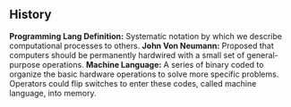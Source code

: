## History
**Programming Lang Definition:** Systematic notation by which we describe computational processes to others.
**John Von Neumann:** Proposed that computers should be permanently hardwired with a small set of general-purpose operations.
**Machine Language:** A series of binary coded to organize the basic hardware operations to solve more specific problems. Operators could flip switches to enter these codes, called machine language, into memory.
